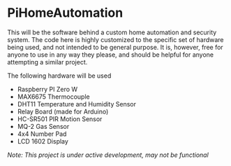 # PiHomeAutomation

This will be the software behind a custom home automation and security system. The code here
is highly customized to the specific set of hardware being used, and not intended to be
general purpose. It is, however, free for anyone to use in any way they please, and should
be helpful for anyone attempting a similar project.

The following hardware will be used
* Raspberry PI Zero W
* MAX6675 Thermocouple
* DHT11 Temperature and Humidity Sensor
* Relay Board (made for Arduino)
* HC-SR501 PIR Motion Sensor
* MQ-2 Gas Sensor
* 4x4 Number Pad
* LCD 1602 Display

*Note: This project is under active development, may not be functional*
